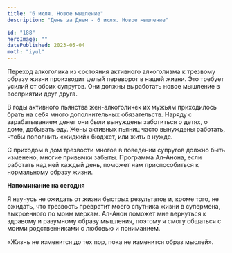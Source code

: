 ```yaml
---
title: "6 июля. Новое мышление"
description: "День за Днем - 6 июля. Новое мышление"

id: "188"
heroImage: ""
datePublished: 2023-05-04
moth: "iyul"
---
```


Переход алкоголика из состояния активного алкоголизма к трезвому образу жизни
производит целый переворот в нашей жизни. Это требует усилий от обоих
супругов. Они должны выработать новое мышление в восприятии друг друга.

В годы активного пьянства жен-алкоголичек их мужьям приходилось брать на себя
много дополнительных обязательств. Наряду с зарабатыванием денег они были
вынуждены заботиться о детях, о доме, добывать еду. Жены активных пьяниц часто
вынуждены работать, чтобы пополнить «жидкий» бюджет, или жить в нужде.

С приходом в дом трезвости многое в поведении супругов должно быть изменено,
многие привычки забыты. Программа Ал-Анона, если работать над ней каждый день,
поможет нам приспособиться к нормальному образу жизни.

**Напоминание на сегодня**

Я научусь не ожидать от жизни быстрых результатов и, кроме того, не ожидать,
что трезвость превратит моего спутника жизни в супермена, выкроенного по моим
меркам. Ал-Анон поможет мне вернуться к здравому и разумному образу мышления,
поэтому я смогу общаться с моими родственниками с любовью и пониманием.

«Жизнь не изменится до тех пор, пока не изменится образ мыслей».
